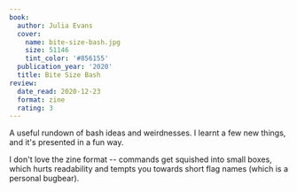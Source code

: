 ```yaml
---
book:
  author: Julia Evans
  cover:
    name: bite-size-bash.jpg
    size: 51146
    tint_color: '#856155'
  publication_year: '2020'
  title: Bite Size Bash
review:
  date_read: 2020-12-23
  format: zine
  rating: 3
---
```


A useful rundown of bash ideas and weirdnesses.
I learnt a few new things, and it's presented in a fun way.

I don't love the zine format -- commands get squished into small boxes, which hurts readability and tempts you towards short flag names (which is a personal bugbear).